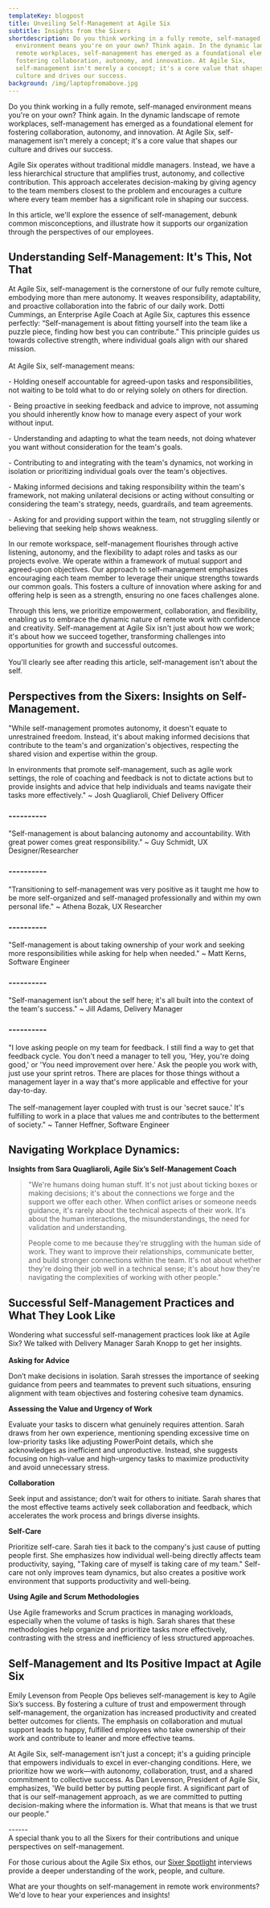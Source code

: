```yaml
---
templateKey: blogpost
title: Unveiling Self-Management at Agile Six
subtitle: Insights from the Sixers
shortdescription: Do you think working in a fully remote, self-managed
  environment means you're on your own? Think again. In the dynamic landscape of
  remote workplaces, self-management has emerged as a foundational element for
  fostering collaboration, autonomy, and innovation. At Agile Six,
  self-management isn't merely a concept; it's a core value that shapes our
  culture and drives our success.
background: /img/laptopfromabove.jpg
---
```

Do you think working in a fully remote, self-managed environment means you're on your own? Think again. In the dynamic landscape of remote workplaces, self-management has emerged as a foundational element for fostering collaboration, autonomy, and innovation. At Agile Six, self-management isn't merely a concept; it's a core value that shapes our culture and drives our success.

Agile Six operates without traditional middle managers. Instead, we have a less hierarchical structure that amplifies trust, autonomy, and collective contribution. This approach accelerates decision-making by giving agency to the team members closest to the problem and encourages a culture where every team member has a significant role in shaping our success.

In this article, we'll explore the essence of self-management, debunk common misconceptions, and illustrate how it supports our organization through the perspectives of our employees.

## Understanding Self-Management: It's This, Not That

At Agile Six, self-management is the cornerstone of our fully remote culture, embodying more than mere autonomy. It weaves responsibility, adaptability, and proactive collaboration into the fabric of our daily work. Dotti Cummings, an Enterprise Agile Coach at Agile Six, captures this essence perfectly: “Self-management is about fitting yourself into the team like a puzzle piece, finding how best you can contribute.” This principle guides us towards collective strength, where individual goals align with our shared mission. \
\
At Agile Six, self-management means:

\- Holding oneself accountable for agreed-upon tasks and responsibilities, not waiting to be told what to do or relying solely on others for direction. 

\- Being proactive in seeking feedback and advice to improve, not assuming you should inherently know how to manage every aspect of your work without input.

\- Understanding and adapting to what the team needs, not doing whatever you want without consideration for the team's goals.

\- Contributing to and integrating with the team's dynamics, not working in isolation or prioritizing individual goals over the team's objectives.

\- Making informed decisions and taking responsibility within the team's framework, not making unilateral decisions or acting without consulting or considering the team's strategy, needs, guardrails, and team agreements.

\- Asking for and providing support within the team, not struggling silently or believing that seeking help shows weakness.

In our remote workspace, self-management flourishes through active listening, autonomy, and the flexibility to adapt roles and tasks as our projects evolve. We operate within a framework of mutual support and agreed-upon objectives. Our approach to self-management emphasizes encouraging each team member to leverage their unique strengths towards our common goals. This fosters a culture of innovation where asking for and offering help is seen as a strength, ensuring no one faces challenges alone.

Through this lens, we prioritize empowerment, collaboration, and flexibility, enabling us to embrace the dynamic nature of remote work with confidence and creativity. Self-management at Agile Six isn't just about how we work; it's about how we succeed together, transforming challenges into opportunities for growth and successful outcomes.\
\
You'll clearly see after reading this article, self-management isn't about the self.

## Perspectives from the Sixers: Insights on Self-Management. 

"While self-management promotes autonomy, it doesn't equate to unrestrained freedom. Instead, it's about making informed decisions that contribute to the team's and organization's objectives, respecting the shared vision and expertise within the group.

In environments that promote self-management, such as agile work settings, the role of coaching and feedback is not to dictate actions but to provide insights and advice that help individuals and teams navigate their tasks more effectively." ~ Josh Quagliaroli, Chief Delivery Officer

### \-﻿-----﻿----

"Self-management is about balancing autonomy and accountability. With great power comes great responsibility." ~ Guy Schmidt, UX Designer/Researcher

### \-﻿-----﻿----

"Transitioning to self-management was very positive as it taught me how to be more self-organized and self-managed professionally and within my own personal life." ~ Athena Bozak, UX Researcher

### \-﻿-----﻿----

"Self-management is about taking ownership of your work and seeking more responsibilities while asking for help when needed." ~ Matt Kerns, Software Engineer

### \-﻿-----﻿----

"Self-management isn't about the self here; it's all built into the context of the team's success." ~ Jill Adams, Delivery Manager

### \-﻿---------

"I love asking people on my team for feedback. I still find a way to get that feedback cycle. You don't need a manager to tell you, 'Hey, you're doing good,' or 'You need improvement over here.' Ask the people you work with, just use your sprint retros. There are places for those things without a management layer in a way that's more applicable and effective for your day-to-day.\
\
The self-management layer coupled with trust is our 'secret sauce.' It's fulfilling to work in a place that values me and contributes to the betterment of society." ~ Tanner Heffner, Software Engineer

## Navigating Workplace Dynamics:

**Insights from Sara Quagliaroli, Agile Six’s Self-Management Coach**

> "We're humans doing human stuff. It's not just about ticking boxes or making decisions; it's about the connections we forge and the support we offer each other. When conflict arises or someone needs guidance, it's rarely about the technical aspects of their work. It's about the human interactions, the misunderstandings, the need for validation and understanding.
>
> People come to me because they're struggling with the human side of work. They want to improve their relationships, communicate better, and build stronger connections within the team. It's not about whether they're doing their job well in a technical sense; it's about how they're navigating the complexities of working with other people."

## **Successful Self-Management Practices and What They Look Like**

Wondering what successful self-management practices look like at Agile Six? We talked with Delivery Manager Sarah Knopp to get her insights.\
\
**Asking for Advice**

Don’t make decisions in isolation. Sarah stresses the importance of seeking guidance from peers and teammates to prevent such situations, ensuring alignment with team objectives and fostering cohesive team dynamics.

**Assessing the Value and Urgency of Work**

Evaluate your tasks to discern what genuinely requires attention. Sarah draws from her own experience, mentioning spending excessive time on low-priority tasks like adjusting PowerPoint details, which she acknowledges as inefficient and unproductive. Instead, she suggests focusing on high-value and high-urgency tasks to maximize productivity and avoid unnecessary stress.

**Collaboration**

Seek input and assistance; don’t wait for others to initiate. Sarah shares that the most effective teams actively seek collaboration and feedback, which accelerates the work process and brings diverse insights.

**Self-Care**

Prioritize self-care. Sarah ties it back to the company's just cause of putting people first. She emphasizes how individual well-being directly affects team productivity, saying, "Taking care of myself is taking care of my team." Self-care not only improves team dynamics, but also creates a positive work environment that supports productivity and well-being.

**Using Agile and Scrum Methodologies**

Use Agile frameworks and Scrum practices in managing workloads, especially when the volume of tasks is high. Sarah shares that these methodologies help organize and prioritize tasks more effectively, contrasting with the stress and inefficiency of less structured approaches.

## Self-Management and Its Positive Impact at Agile Six

Emily Levenson from People Ops believes self-management is key to Agile Six’s success. By fostering a culture of trust and empowerment through self-management, the organization has increased productivity and created better outcomes for clients. The emphasis on collaboration and mutual support leads to happy, fulfilled employees who take ownership of their work and contribute to leaner and more effective teams. 

At Agile Six, self-management isn't just a concept; it's a guiding principle that empowers individuals to excel in ever-changing conditions. Here, we prioritize how we work—with autonomy, collaboration, trust, and a shared commitment to collective success. As Dan Levenson, President of Agile Six, emphasizes, 'We build better by putting people first. A significant part of that is our self-management approach, as we are committed to putting decision-making where the information is. What that means is that we trust our people.”

\--﻿----\
A special thank you to all the Sixers for their contributions and unique perspectives on self-management.

For those curious about the Agile Six ethos, our [Sixer Spotlight](https://agile6.com/blog) interviews provide a deeper understanding of the work, people, and culture.

What are your thoughts on self-management in remote work environments? We'd love to hear your experiences and insights!